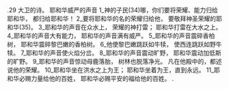 .29 
大卫的诗。 
耶和华威严的声音 
1_神的子民(34)哪，你们要将荣耀、能力归给耶和华， 
都归给耶和华！ 
2_要将耶和华的名的荣耀归给他， 
要敬拜神圣荣耀的耶和华(35)。 
3_耶和华的声音在众水上， 
荣耀的神打雷； 
耶和华打雷在大水之上。 
4_耶和华的声音大有能力， 
耶和华的声音满有威严。 
5_耶和华的声音震碎香柏树， 
耶和华震碎黎巴嫩的香柏树。 
6_他使黎巴嫩跳跃如牛犊， 
使西连跳跃如野牛犊。 
7_耶和华的声音使火焰分岔。 
8_耶和华的声音震动旷野， 
耶和华震动加低斯的旷野。 
9_耶和华的声音惊动母鹿落胎， 
树林也脱落净光。 
凡在他殿中的，都述说他的荣耀。 
10_耶和华坐在洪水之上为王； 
耶和华坐着为王，直到永远。 
11_耶和华必赐力量给他的百姓， 
耶和华必赐平安的福给他的百姓。 
.